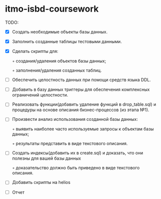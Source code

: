 # itmo-isbd-coursework

TODO:
- [X]  Создать необходимые объекты базы данных.
- [X]  Заполнить созданные таблицы тестовыми данными.
- [X]  Сделать скрипты для:
      
      ◦ создания/удаления объектов базы данных;

      ◦ заполнения/удаления созданных таблиц.

- [ ]  Обеспечить целостность данных при помощи средств языка DDL.
- [ ]  Добавить в базу данных триггеры для обеспечения комплексных ограничений 
целостности.
- [ ]  Реализовать функции(добавить удаление функций в drop_table.sql) и процедуры на основе описания бизнес-процессов (из этапа 
№1).
- [ ]  Произвести анализ использования созданной базы данных:
      
      ◦ выявить наиболее часто используемые запросы к объектам базы данных;

      ◦ результаты представить в виде текстового описания.

- [ ]  Создать индексы(добавить их в create.sql) и доказать, что они полезны для вашей базы данных
      
      ◦ доказательство должно быть приведено в виде текстового описания.
- [ ]  Добавить скрипты на helios
- [ ]  Отчет